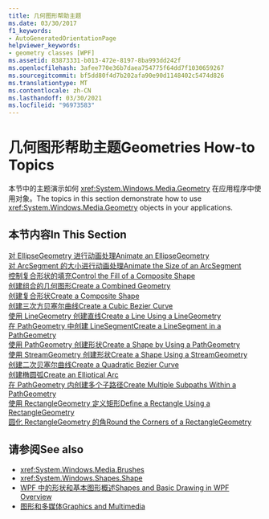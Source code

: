 ```yaml
---
title: 几何图形帮助主题
ms.date: 03/30/2017
f1_keywords:
- AutoGeneratedOrientationPage
helpviewer_keywords:
- geometry classes [WPF]
ms.assetid: 83873331-b013-472e-8197-8ba993dd242f
ms.openlocfilehash: 3afee770e36b7daea754775f64dd7f1030659267
ms.sourcegitcommit: bf5dd80f4d7b202afa90e90d1148402c5474d826
ms.translationtype: MT
ms.contentlocale: zh-CN
ms.lasthandoff: 03/30/2021
ms.locfileid: "96973583"
---
```

# <a name="geometries-how-to-topics"></a><span data-ttu-id="74661-102">几何图形帮助主题</span><span class="sxs-lookup"><span data-stu-id="74661-102">Geometries How-to Topics</span></span>
<span data-ttu-id="74661-103">本节中的主题演示如何 <xref:System.Windows.Media.Geometry> 在应用程序中使用对象。</span><span class="sxs-lookup"><span data-stu-id="74661-103">The topics in this section demonstrate how to use <xref:System.Windows.Media.Geometry> objects in your applications.</span></span>  
  
## <a name="in-this-section"></a><span data-ttu-id="74661-104">本节内容</span><span class="sxs-lookup"><span data-stu-id="74661-104">In This Section</span></span>  
 [<span data-ttu-id="74661-105">对 EllipseGeometry 进行动画处理</span><span class="sxs-lookup"><span data-stu-id="74661-105">Animate an EllipseGeometry</span></span>](how-to-animate-an-ellipsegeometry.md)  
 [<span data-ttu-id="74661-106">对 ArcSegment 的大小进行动画处理</span><span class="sxs-lookup"><span data-stu-id="74661-106">Animate the Size of an ArcSegment</span></span>](how-to-animate-the-size-of-an-arcsegment.md)  
 [<span data-ttu-id="74661-107">控制复合形状的填充</span><span class="sxs-lookup"><span data-stu-id="74661-107">Control the Fill of a Composite Shape</span></span>](how-to-control-the-fill-of-a-composite-shape.md)  
 [<span data-ttu-id="74661-108">创建组合的几何图形</span><span class="sxs-lookup"><span data-stu-id="74661-108">Create a Combined Geometry</span></span>](how-to-create-a-combined-geometry.md)  
 [<span data-ttu-id="74661-109">创建复合形状</span><span class="sxs-lookup"><span data-stu-id="74661-109">Create a Composite Shape</span></span>](how-to-create-a-composite-shape.md)  
 [<span data-ttu-id="74661-110">创建三次方贝塞尔曲线</span><span class="sxs-lookup"><span data-stu-id="74661-110">Create a Cubic Bezier Curve</span></span>](how-to-create-a-cubic-bezier-curve.md)  
 [<span data-ttu-id="74661-111">使用 LineGeometry 创建直线</span><span class="sxs-lookup"><span data-stu-id="74661-111">Create a Line Using a LineGeometry</span></span>](how-to-create-a-line-using-a-linegeometry.md)  
 [<span data-ttu-id="74661-112">在 PathGeometry 中创建 LineSegment</span><span class="sxs-lookup"><span data-stu-id="74661-112">Create a LineSegment in a PathGeometry</span></span>](how-to-create-a-linesegment-in-a-pathgeometry.md)  
 [<span data-ttu-id="74661-113">使用 PathGeometry 创建形状</span><span class="sxs-lookup"><span data-stu-id="74661-113">Create a Shape by Using a PathGeometry</span></span>](how-to-create-a-shape-by-using-a-pathgeometry.md)  
 [<span data-ttu-id="74661-114">使用 StreamGeometry 创建形状</span><span class="sxs-lookup"><span data-stu-id="74661-114">Create a Shape Using a StreamGeometry</span></span>](how-to-create-a-shape-using-a-streamgeometry.md)  
 [<span data-ttu-id="74661-115">创建二次贝塞尔曲线</span><span class="sxs-lookup"><span data-stu-id="74661-115">Create a Quadratic Bezier Curve</span></span>](how-to-create-a-quadratic-bezier-curve.md)  
 [<span data-ttu-id="74661-116">创建椭圆弧</span><span class="sxs-lookup"><span data-stu-id="74661-116">Create an Elliptical Arc</span></span>](how-to-create-an-elliptical-arc.md)  
 [<span data-ttu-id="74661-117">在 PathGeometry 内创建多个子路径</span><span class="sxs-lookup"><span data-stu-id="74661-117">Create Multiple Subpaths Within a PathGeometry</span></span>](how-to-create-multiple-subpaths-within-a-pathgeometry.md)  
 [<span data-ttu-id="74661-118">使用 RectangleGeometry 定义矩形</span><span class="sxs-lookup"><span data-stu-id="74661-118">Define a Rectangle Using a RectangleGeometry</span></span>](how-to-define-a-rectangle-using-a-rectanglegeometry.md)  
 [<span data-ttu-id="74661-119">圆化 RectangleGeometry 的角</span><span class="sxs-lookup"><span data-stu-id="74661-119">Round the Corners of a RectangleGeometry</span></span>](how-to-round-the-corners-of-a-rectanglegeometry.md)  
  
## <a name="see-also"></a><span data-ttu-id="74661-120">请参阅</span><span class="sxs-lookup"><span data-stu-id="74661-120">See also</span></span>

- <xref:System.Windows.Media.Brushes>
- <xref:System.Windows.Shapes.Shape>
- [<span data-ttu-id="74661-121">WPF 中的形状和基本图形概述</span><span class="sxs-lookup"><span data-stu-id="74661-121">Shapes and Basic Drawing in WPF Overview</span></span>](shapes-and-basic-drawing-in-wpf-overview.md)
- [<span data-ttu-id="74661-122">图形和多媒体</span><span class="sxs-lookup"><span data-stu-id="74661-122">Graphics and Multimedia</span></span>](index.md)

